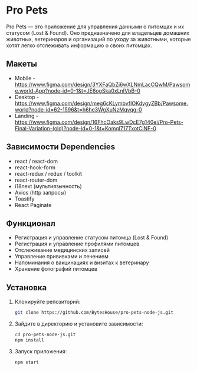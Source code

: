 # Pro Pets

Pro Pets — это приложение для управления данными о питомцах и их статусом (Lost & Found). Оно предназначено для владельцев домашних животных, ветеринаров и организаций по уходу за животными, которые хотят легко отслеживать информацию о своих питомцах.

## Макеты
- Mobile  - https://www.figma.com/design/3YXFaQbZi6wXLNmLacCQwM/Pawsome.world-App?node-id=0-1&t=JE6ogSka0xLnIVbB-0
- Desktop - https://www.figma.com/design/meg6cKLymbvfIOKdygyZBb/Pawsome.world?node-id=62-1596&t=h6he3WgXuNzMqvqg-0
- Landing - https://www.figma.com/design/16FhcOaks9LwDcE7g140ej/Pro-Pets-Final-Variation-(old)?node-id=0-1&t=Komql717TxotCiNF-0

## Зависимости Dependencies
- react / react-dom
- react-hook-form
- react-redux / redux / toolkit
- react-router-dom
- i18next (мультиязычность)
- Axios (http запросы)
- Toastify
- React Paginate
  
## Функционал
- Регистрация и управление статусом питомца (Lost & Found)
- Регистрация и управление профилями питомцев
- Отслеживание медицинских записей
- Управление прививками и лечением
- Напоминания о вакцинациях и визитах к ветеринару
- Хранение фотографий питомцев

## Установка

1. Клонируйте репозиторий:
   ```bash
   git clone https://github.com/BytesHouse/pro-pets-node-js.git

2. Зайдите в директорию и установите зависимости:
   ```bash
   cd pro-pets-node-js.git
   npm install
   ```
3. Запуск приложения:
   ```bash
   npm start
   ```
